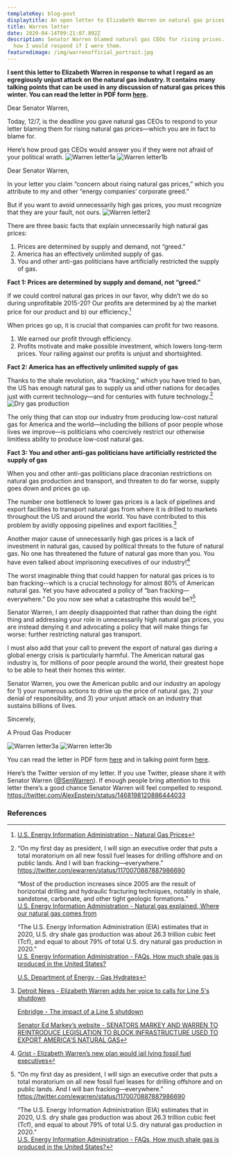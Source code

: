 ```yaml
---
templateKey: blog-post
displaytitle: An open letter to Elizabeth Warren on natural gas prices
title: Warren letter
date: 2020-04-14T09:21:07.892Z
description: Senator Warren blamed natural gas CEOs for rising prices. Here’s
  how I would respond if I were them.
featuredimage: /img/warrenofficial_portrait.jpg
---
```

**I sent this letter to Elizabeth Warren in response to what I regard as an egregiously unjust attack on the natural gas industry. It contains many talking points that can be used in any discussion of natural gas prices this winter. You can read the letter in PDF form [here](/img/warren-open-letter.pdf).**

Dear Senator Warren,

Today, 12/7, is the deadline you gave natural gas CEOs to respond to your letter blaming them for rising natural gas prices—which you are in fact to blame for.

Here’s how proud gas CEOs would answer you if they were not afraid of your political wrath. 
![Warren letter1a](/img/warren01a.jpg)
![Warren letter1b](/img/warren01b.jpg)


Dear Senator Warren,

In your letter you claim “concern about rising natural gas prices,” which you attribute to my and other “energy companies’ corporate greed.”

But if you want to avoid unnecessarily high gas prices, you must recognize that they are your fault, not ours.
![Warren letter2](/img/warren02.png)

There are three basic facts that explain unnecessarily high natural gas prices:
1. Prices are determined by supply and demand, not “greed.”
2. America has an effectively unlimited supply of gas.
3. You and other anti-gas politicians have artificially restricted the supply of gas.

**Fact 1: Prices are determined by supply and demand, not “greed.”**

If we could control natural gas prices in our favor, why didn’t we do so during unprofitable 2015-20? Our profits are determined by a) the market price for our product and b) our efficiency.[^1]

When prices go up, it is crucial that companies can profit for two reasons.
1. We earned our profit through efficiency.
2. Profits motivate and make possible investment, which lowers long-term prices.
Your railing against our profits is unjust and shortsighted.

**Fact 2: America has an effectively unlimited supply of gas**

Thanks to the shale revolution, aka “fracking,” which you have tried to ban, the US has enough natural gas to supply us and other nations for decades just with current technology—and for centuries with future technology.[^2]
![Dry gas production](/img/202110_monthly_dry_shale.png)

The only thing that can stop our industry from producing low-cost natural gas for America and the world—including the billions of poor people whose lives we improve—is politicians who coercively restrict our otherwise limitless ability to produce low-cost natural gas.

**Fact 3: You and other anti-gas politicians have artificially restricted the supply of gas**

When you and other anti-gas politicians place draconian restrictions on natural gas production and transport, and threaten to do far worse, supply goes down and prices go up.

The number one bottleneck to lower gas prices is a lack of pipelines and export facilities to transport natural gas from where it is drilled to markets throughout the US and around the world. You have contributed to this problem by avidly opposing pipelines and export facilities.[^3]

Another major cause of unnecessarily high gas prices is a lack of investment in natural gas, caused by political threats to the future of natural gas. No one has threatened the future of natural gas more than you. You have even talked about imprisoning executives of our industry![^4]

The worst imaginable thing that could happen for natural gas prices is to ban fracking--which is a crucial technology for almost 80% of American natural gas. Yet you have advocated a policy of “ban fracking—everywhere.” Do you now see what a catastrophe this would be?[^5]

Senator Warren, I am deeply disappointed that rather than doing the right thing and addressing your role in unnecessarily high natural gas prices, you are instead denying it and advocating a policy that will make things far worse: further restricting natural gas transport.

I must also add that your call to prevent the export of natural gas during a global energy crisis is particularly harmful. The American natural gas industry is, for millions of poor people around the world, their greatest hope to be able to heat their homes this winter.

Senator Warren, you owe the American public and our industry an apology for 1) your numerous actions to drive up the price of natural gas, 2) your denial of responsibility, and 3) your unjust attack on an industry that sustains billions of lives.

Sincerely,

A Proud Gas Producer

![Warren letter3a](/img/warren03a.jpg)
![Warren letter3b](/img/warren03b.jpg)

You can read the letter in PDF form [here](/img/warren-open-letter.pdf) and in talking point form [here](https://twitter.com/AlexEpstein/status/1468198120886444033).

Here’s the Twitter version of my letter. If you use Twitter, please share it with Senator Warren ([@SenWarren](https://twitter.com/senwarren)). If enough people bring attention to this letter there’s a good chance Senator Warren will feel compelled to respond.
https://twitter.com/AlexEpstein/status/1468198120886444033

### References

[^1]: [U.S. Energy Information Administration - Natural Gas Prices](https://www.eia.gov/dnav/ng/ng_pri_sum_dcu_nus_m.htm)

[^2]:
    “On my first day as president, I will sign an executive order that puts a total moratorium on all new fossil fuel leases for drilling offshore and on public lands. And I will ban fracking—everywhere.”\
    https://twitter.com/ewarren/status/1170070887887986690

    “Most of the production increases since 2005 are the result of horizontal drilling and hydraulic fracturing techniques, notably in shale, sandstone, carbonate, and other tight geologic formations.”\
    [U.S. Energy Information Administration - Natural gas explained, Where our natural gas comes from](https://www.eia.gov/energyexplained/natural-gas/where-our-natural-gas-comes-from.php)

    “The U.S. Energy Information Administration (EIA) estimates that in 2020, U.S. dry shale gas production was about 26.3 trillion cubic feet (Tcf), and equal to about 79% of total U.S. dry natural gas production in 2020.”\
    [U.S. Energy Information Administration - FAQs, How much shale gas is produced in the United States?](https://www.eia.gov/tools/faqs/faq.php?id=907&t=8)

    [U.S. Department of Energy - Gas Hydrates](https://www.energy.gov/fecm/science-innovation/oil-gas-research/methane-hydrate)

[^3]:
    [Detroit News - Elizabeth Warren adds her voice to calls for Line 5's shutdown](https://detroitnews.com/story/news/politics/2020/02/26/elizabeth-warren-calls-line-5-shutdown/4885611002/)

    [Enbridge - The impact of a Line 5 shutdown](https://www.enbridge.com/~/media/Enb/Documents/Factsheets/FS_Without_Line5_econ_impact.pdf)

    [Senator Ed Markey’s website - SENATORS MARKEY AND WARREN TO REINTRODUCE LEGISLATION TO BLOCK INFRASTRUCTURE USED TO EXPORT AMERICA'S NATURAL GAS]()

[^4]: [Grist - Elizabeth Warren’s new plan would jail lying fossil fuel executives](https://grist.org/article/elizabeth-warrens-new-plan-would-jail-lying-fossil-fuel-executives/)

[^5]:
    “On my first day as president, I will sign an executive order that puts a total moratorium on all new fossil fuel leases for drilling offshore and on public lands. And I will ban fracking—everywhere.”\
    https://twitter.com/ewarren/status/1170070887887986690

    “The U.S. Energy Information Administration (EIA) estimates that in 2020, U.S. dry shale gas production was about 26.3 trillion cubic feet (Tcf), and equal to about 79% of total U.S. dry natural gas production in 2020.”\
    [U.S. Energy Information Administration - FAQs, How much shale gas is produced in the United States?](https://www.eia.gov/tools/faqs/faq.php?id=907&t=8)
